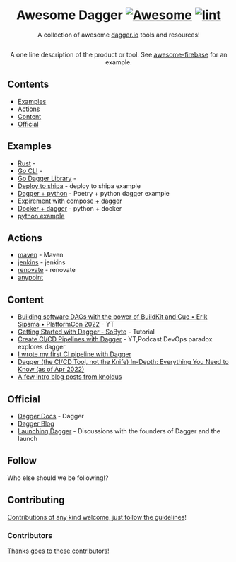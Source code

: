 <div align="center">

<!-- title -->

<!--lint ignore no-dead-urls-->

# Awesome Dagger [![Awesome](https://awesome.re/badge.svg)](https://awesome.re) [![lint](https://github.com/elocke/awesome-dagger/actions/workflows/lint.yaml/badge.svg)](https://github.com/elocke/awesome-dagger/actions/workflows/lint.yaml)

<!-- subtitle -->

A collection of awesome [dagger.io](https://dagger.io) tools and resources!

<!-- image -->

<a href="" target="_blank" rel="noopener noreferrer">
  <img src="" />
</a>

<!-- description -->

A one line description of the product or tool. See
[awesome-firebase](https://github.com/jthegedus/awesome-firebase) for an
example.

</div>

<!-- TOC -->

## Contents

- [Examples](#examples)
- [Actions](#actions)
- [Content](#content)
- [Official](#official)

<!-- CONTENT -->

## Examples

- [Rust](https://github.com/alexpusch/dagger-rust-example) - 
- [Go CLI](https://github.com/sagikazarmark/dagger-go-cli) - 
- [Go Dagger Library](https://github.com/sagikazarmark/dagger-go-library) -
- [Deploy to shipa](https://github.com/ravilach/dagger-example) - deploy to shipa example
- [Dagger + python](https://github.com/rockyburt/dagger) - Poetry + python dagger example
- [Expirement with compose + dagger](https://github.com/helderco/dagger-packages)
- [Docker + dagger](https://github.com/Timtech4u/dagger-docker) - python + docker
- [python example](https://github.com/ohke/dagger-python-example)


## Actions

- [maven](https://github.com/mlkmhd/daggermaven) - Maven
- [jenkins](https://github.com/vaibhavkumar779/jenkinsDagger) - jenkins
- [renovate](https://github.com/tubenhirn/dagger-renovate) - renovate
- [anypoint](https://github.com/foryouandyourcustomers/dagger-anypoint)

## Content

- [Building software DAGs with the power of BuildKit and Cue • Erik Sipsma • PlatformCon 2022](https://www.youtube.com/watch?v=yRhb-Wk5ov4) - YT
- [Getting Started with Dagger - SoByte](https://www.sobyte.net/post/2022-04/dagger/) - Tutorial
- [Create CI/CD Pipelines with Dagger](https://www.devopsparadox.com/episodes/create-cicd-pipelines-with-dagger-2022-04-01/) - YT,Podcast DevOps paradox explores dagger
- [I wrote my first CI pipeline with Dagger](https://benoitgoujon.com/post/dagger/)
- [Dagger (the CI/CD Tool, not the Knife) In-Depth: Everything You Need to Know (as of Apr 2022)](https://medium.com/4th-coffee/dagger-the-ci-cd-tool-not-the-knife-in-depth-everything-you-need-to-know-as-of-apr-2022-48fc044f9b85)
- [A few intro blog posts from knoldus](https://blog.knoldus.com/tag/dagger/)

## Official

- [Dagger Docs](https://docs.dagger.io) - Dagger 
- [Dagger Blog](https://blog.dagger.io)
- [Launching Dagger](https://changelog.com/shipit/48) - Discussions with the founders of Dagger and the launch

<!-- END CONTENT -->

## Follow

<!-- list people worth following on social sites (Twitter, LinkedIn, GitHub, YouTube etc.) -->

Who else should we be following!?

## Contributing

[Contributions of any kind welcome, just follow the guidelines](contributing.md)!

### Contributors

[Thanks goes to these contributors](https://github.com/elocke/awesome-dagger/graphs/contributors)!
